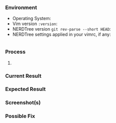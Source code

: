 <!--- To assist in resolving your issue, provide as much information as possible. -->

### Environment
<!--- Describe your Vim/NERDTree setup. -->

* Operating System: 
* Vim version `:version`: 
* NERDTree version `git rev-parse --short HEAD`: 
* NERDTree settings applied in your vimrc, if any:
    ```vim
    ```

### Process
<!--- List the steps that will recreate the issue. -->

1. 

### Current Result
<!--- Describe what you you currently experience from this process. -->

### Expected Result
<!--- Describe what you would have expected from this process. -->

### Screenshot(s)

### Possible Fix
<!--- If you have explored the code, share what you've found. -->

